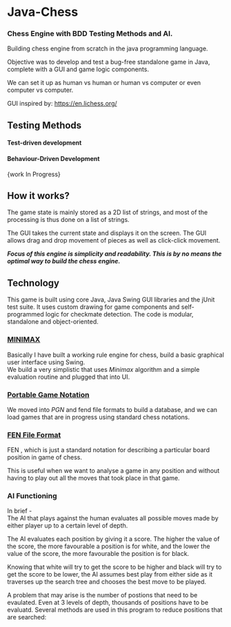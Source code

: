 # Java-Chess

### Chess Engine with BDD Testing Methods and AI.
Building chess engine from scratch in the java programming language.

Objective was to develop and test a bug-free standalone game in Java, complete with a GUI and game logic components.

We can set it up as human vs human or human vs computer or even computer vs computer.

GUI inspired by: https://en.lichess.org/

## Testing Methods

#### Test-driven development
#### Behaviour-Driven Development  
{work In Progress}

## How it works?

The game state is mainly stored as a 2D list of strings, and most of the processing is thus done on a list of strings.

The GUI takes the current state and displays it on the screen. The GUI allows drag and drop movement of pieces as well as click-click movement.

***Focus of this engine is simplicity and readability. This is by no means the optimal way to build the chess engine.***

## Technology

This game is built using core Java, Java Swing GUI libraries and the jUnit test suite. It uses custom drawing for game components and self-programmed logic for checkmate detection. The code is modular, standalone and object-oriented.


### [MINIMAX](https://en.wikipedia.org/wiki/Minimax)
Basically I have built a working rule engine for chess, build a basic graphical user interface using Swing.  
We build a very simplistic that uses _Minimax_ algorithm and a simple evaluation routine and plugged that into UI.

### [Portable Game Notation](https://en.wikipedia.org/wiki/Portable_Game_Notation)
We moved into _PGN_ and fend file formats to build a database, and we can load games that are in
progress using standard chess notations.

### [FEN File Format](https://en.wikipedia.org/wiki/Forsyth%E2%80%93Edwards_Notation) 
FEN , which is just a standard notation for describing a particular board position in game of chess.

This is useful when we want to analyse a game in any position and without having to play out all the moves that took place in that game. 

### AI Functioning

In brief -  
The AI that plays against the human evaluates all possible moves made by either player up to a certain level of depth.

The AI evaluates each position by giving it a score. The higher the value of the score, the more favourable a position is for white, and the lower the value of the score, the more favourable the position is for black.

Knowing that white will try to get the score to be higher and black will try to get the score to be lower, the AI assumes best play from either side as it traverses up the search tree and chooses the best move to be played.

A problem that may arise is the number of postions that need to be evaulated. Even at 3 levels of depth, thousands of positions have to be evaluatd. Several methods are used in this program to reduce positions that are searched:




